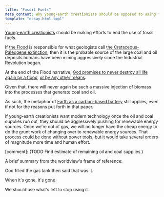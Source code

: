 ```yaml
---
title: "Fossil Fuels"
meta_content: Why young-earth creationists should be opposed to using fossil fuels.
template: "essay.html.tmpl"
---
```


[Young-earth
creationists](https://en.wikipedia.org/wiki/Young_Earth_creationism) should be
making efforts to end the use of fossil fuels.

If [the
Flood](https://www.biblegateway.com/passage/?search=Genesis%206-9&version=NIV)
is responsible for what geologists call [the Cretaceous-Paleogene
extinction](https://en.wikipedia.org/wiki/Cretaceous%E2%80%93Paleogene_extinction_event),
then it is the probable source of the large coal and oil deposits humans have
been mining aggressively since the Industrial Revolution began.

At the end of the Flood narrative, [God promises to never destroy all life
again by a
flood](https://www.biblegateway.com/passage/?search=Genesis+9:8-11&version=NIV),
[or by any other
means](https://www.biblegateway.com/passage/?search=Genesis%208:21&version=NIV).

Given that, there will never again be such a massive injection of biomass into
the processes that generate coal and oil.

As such, the metaphor of [Earth as a carbon-based
battery](https://www.pnas.org/content/112/31/9511.abstract) still applies, even
if not for the reasons put forth in that paper.

If young-earth creationists want modern technology once the oil and coal
supplies run out, they should be aggressively pushing for renewable energy
sources. Once we're out of gas, we will no longer have the cheap energy to do
the grunt work of changing over to renewable energy sources. That process could
be done without power tools, but it would take several orders of magnitude more
time and human effort.

[comment]: (TODO Find estimate of remaining oil and coal supplies.)

A brief summary from the worldview's frame of reference:

God filled the gas tank then said that was it.

When it's gone, it's gone.

We should use what's left to stop using it.
